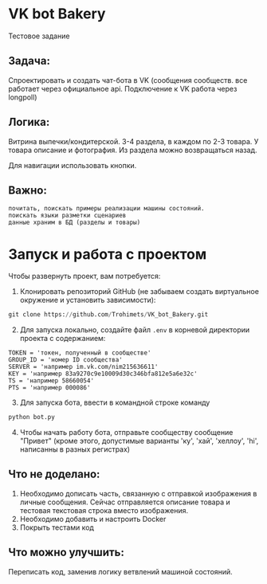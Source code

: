 # VK bot Bakery
Тестовое задание

## Задача:

Спроектировать и создать чат-бота в VK (сообщения сообществ. все работает через официальное api. Подключение к VK работа через longpoll)

## Логика:

Витрина выпечки/кондитерской. 3-4 раздела, в каждом по 2-3 товара. У товара описание и фотография. Из раздела можно возвращаться назад.

Для навигации использовать кнопки.

## Важно:

    почитать, поискать примеры реализации машины состояний.
    поискать языки разметки сценариев
    данные храним в БД (разделы и товары)


# Запуск и работа с проектом
Чтобы развернуть проект, вам потребуется:
1) Клонировать репозиторий GitHub (не забываем создать виртуальное окружение и установить зависимости):
```python
git clone https://github.com/Trohimets/VK_bot_Bakery.git
```
2) Для запуска локально, создайте файл `.env` в корневой директории проекта с содержанием:
```
TOKEN = 'токен, полученный в сообществе' 
GROUP_ID = 'номер ID сообщества'
SERVER = 'например im.vk.com/nim215636611'
KEY = 'например 83a9270c9e10009d30c346bfa812e5a6e32c'
TS = 'например 58660054'
PTS = 'например 000086'
```
3) Для запуска бота, ввести в командной строке команду
```python
python bot.py
```
4) Чтобы начать работу бота, отправьте сообществу сообщение "Привет" (кроме этого, допустимые варианты 'ку', 'хай', 'хеллоу', 'hi', написанны в разных регистрах)


## Что не доделано:
1) Необходимо дописать часть, связанную с отправкой изображения в личные сообщения. Сейчас отправляется описание товара и тестовая текстовая строка вместо изображения. 
2) Необходимо добавить и настроить Docker
3) Покрыть тестами код

## Что можно улучшить:
Переписать код, заменив логику ветвлений машиной состояний.



